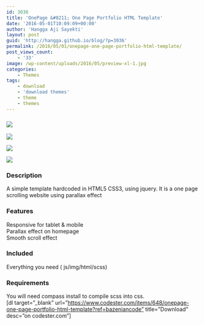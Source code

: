 ```yaml
---
id: 3036
title: 'OnePage &#8211; One Page Portfolio HTML Template'
date: '2016-05-01T10:09:09+00:00'
author: 'Hangga Aji Sayekti'
layout: post
guid: 'http://hangga.github.io/blog/?p=3036'
permalink: /2016/05/01/onepage-one-page-portfolio-html-template/
post_views_count:
    - '33'
image: /wp-content/uploads/2016/05/preview-xl-1.jpg
categories:
    - Themes
tags:
    - download
    - 'download themes'
    - theme
    - themes
---
```


### ![](https://www.codester.com/static/uploads/items/648/preview/1.jpg)

![](https://www.codester.com/static/uploads/items/648/preview/2.jpg)

![](https://www.codester.com/static/uploads/items/648/preview/3.jpg)

![](https://www.codester.com/static/uploads/items/648/preview/5.jpg)

### Description

A simple template hardcoded in HTML5 CSS3, using jquery. It is a one page scrolling website using parallax effect

### Features

Responsive for tablet &amp; mobile  
Parallax effect on homepage  
Smooth scroll effect

### Included

Everything you need ( js/img/html/scss)

### Requirements

You will need compass install to compile scss into css.  
\[dl target=”\_blank” url=”https://www.codester.com/items/648/onepage-one-page-portfolio-html-template?ref=bazeniancode” title=”Download” desc=”on codester.com”\]